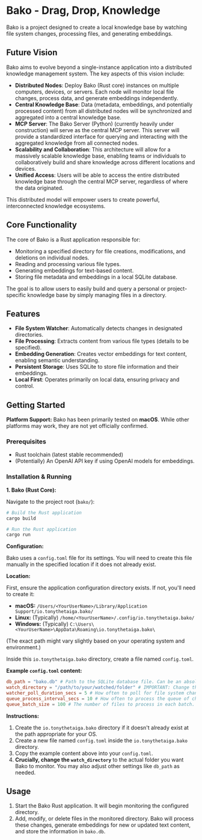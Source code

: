 <!-- filepath: /Users/taigaishida/workspace/bako/README.md -->
# Bako - Drag, Drop, Knowledge

Bako is a project designed to create a local knowledge base by watching file system changes, processing files, and generating embeddings.

## Future Vision

Bako aims to evolve beyond a single-instance application into a distributed knowledge management system. The key aspects of this vision include:

*   **Distributed Nodes**: Deploy Bako (Rust core) instances on multiple computers, devices, or servers. Each node will monitor local file changes, process data, and generate embeddings independently.
*   **Central Knowledge Base**: Data (metadata, embeddings, and potentially processed content) from all distributed nodes will be synchronized and aggregated into a central knowledge base.
*   **MCP Server**: The Bako Server (Python) (currently heavily under construction) will serve as the central MCP server. This server will provide a standardized interface for querying and interacting with the aggregated knowledge from all connected nodes.
*   **Scalability and Collaboration**: This architecture will allow for a massively scalable knowledge base, enabling teams or individuals to collaboratively build and share knowledge across different locations and devices.
*   **Unified Access**: Users will be able to access the entire distributed knowledge base through the central MCP server, regardless of where the data originated.

This distributed model will empower users to create powerful, interconnected knowledge ecosystems.

## Core Functionality

The core of Bako is a Rust application responsible for:
*   Monitoring a specified directory for file creations, modifications, and deletions on individual nodes.
*   Reading and processing various file types.
*   Generating embeddings for text-based content.
*   Storing file metadata and embeddings in a local SQLite database.

The goal is to allow users to easily build and query a personal or project-specific knowledge base by simply managing files in a directory.

## Features

*   **File System Watcher**: Automatically detects changes in designated directories.
*   **File Processing**: Extracts content from various file types (details to be specified).
*   **Embedding Generation**: Creates vector embeddings for text content, enabling semantic understanding.
*   **Persistent Storage**: Uses SQLite to store file information and their embeddings.
*   **Local First**: Operates primarily on local data, ensuring privacy and control.

## Getting Started

**Platform Support:** Bako has been primarily tested on **macOS**. While other platforms may work, they are not yet officially confirmed.

### Prerequisites

*   Rust toolchain (latest stable recommended)
*   (Potentially) An OpenAI API key if using OpenAI models for embeddings.

### Installation & Running

**1. Bako (Rust Core):**

Navigate to the project root (`bako/`):

```bash
# Build the Rust application
cargo build

# Run the Rust application
cargo run
```

**Configuration:**

Bako uses a `config.toml` file for its settings. You will need to create this file manually in the specified location if it does not already exist.

**Location:**

First, ensure the application configuration directory exists. If not, you'll need to create it:

*   **macOS:** `/Users/<YourUserName>/Library/Application Support/io.tonythetaiga.bako/`
*   **Linux:** (Typically) `/home/<YourUserName>/.config/io.tonythetaiga.bako/`
*   **Windows:** (Typically) `C:\Users\<YourUserName>\AppData\Roaming\io.tonythetaiga.bako\`

(The exact path might vary slightly based on your operating system and environment.)

Inside this `io.tonythetaiga.bako` directory, create a file named `config.toml`.

**Example `config.toml` content:**

```toml
db_path = "bako.db" # Path to the SQLite database file. Can be an absolute path or relative (e.g., to this config directory). (Note: Manually setting this is temporary for early alpha versions.)
watch_directory = "/path/to/your/watched/folder" # IMPORTANT: Change this to the directory you want Bako to monitor.
watcher_poll_duration_secs = 5 # How often to poll for file system changes (in seconds).
queue_process_interval_secs = 10 # How often to process the queue of changed files.
queue_batch_size = 100 # The number of files to process in each batch.
```

**Instructions:**

1.  Create the `io.tonythetaiga.bako` directory if it doesn't already exist at the path appropriate for your OS.
2.  Create a new file named `config.toml` inside the `io.tonythetaiga.bako` directory.
3.  Copy the example content above into your `config.toml`.
4.  **Crucially, change the `watch_directory`** to the actual folder you want Bako to monitor.
You may also adjust other settings like `db_path` as needed.

## Usage

1.  Start the Bako Rust application. It will begin monitoring the configured directory.
2.  Add, modify, or delete files in the monitored directory. Bako will process these changes, generate embeddings for new or updated text content, and store the information in `bako.db`.
